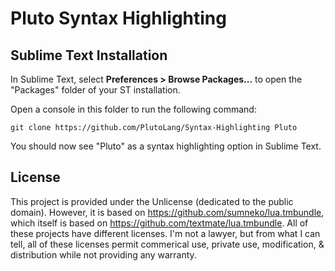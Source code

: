# Pluto Syntax Highlighting

## Sublime Text Installation

In Sublime Text, select **Preferences > Browse Packages...** to open the "Packages" folder of your ST installation.

Open a console in this folder to run the following command:
```
git clone https://github.com/PlutoLang/Syntax-Highlighting Pluto
```

You should now see "Pluto" as a syntax highlighting option in Sublime Text.

## License

This project is provided under the Unlicense (dedicated to the public domain). However, it is based on https://github.com/sumneko/lua.tmbundle, which itself is based on https://github.com/textmate/lua.tmbundle. All of these projects have different licenses. I'm not a lawyer, but from what I can tell, all of these licenses permit commerical use, private use, modification, & distribution while not providing any warranty.
